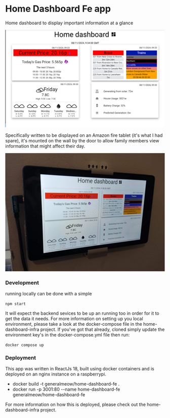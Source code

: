 # Home Dashboard Fe app

Home dashboard to display important information at a glance

![Dashboard snapshot](resources/dashboard-snapshot-image.png)

Specifically written to be displayed on an Amazon fire tablet (it's what I had spare), it's mounted on the wall by 
the door to allow family members view information that might affect their day.

![Tablet on wall](resources/tablet-on-wall.png)

### Development

running locally can be done with a simple 

`npm start`

It will expect the backend sevices to be up an running too in order for it to get the data it needs. For more information 
on setting up you local environment, please take a look at the docker-compose file in the home-dashboard-infra project. If
you've got that already, cloned simply update the environment key's in the docker-compose.yml file then run:

`docker compose up`

### Deployment

This app was written in ReactJs 18, built using docker containers and is deployed on an nginx instance on a raspberrypi. 

- docker build -t generalmeow/home-dashboard-fe .
- docker run -p 3001:80 --name home-dashboard-fe generalmeow/home-dashboard-fe

For more information on how this is deployed, please check out the home-dashboard-infra project.